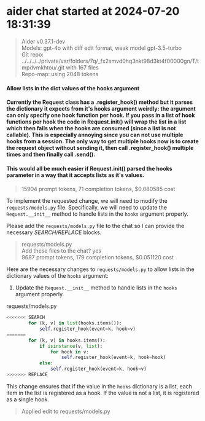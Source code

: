 
# aider chat started at 2024-07-20 18:31:39

> Aider v0.37.1-dev  
> Models: gpt-4o with diff edit format, weak model gpt-3.5-turbo  
> Git repo: ../../../../private/var/folders/7q/_fx2smvd0hq3nkt98d3kt4f00000gn/T/tmpdvmkhtou/.git with 167 files  
> Repo-map: using 2048 tokens  

#### Allow lists in the dict values of the hooks argument  
#### Currently the Request class has a .register_hook() method but it parses the dictionary it expects from it's hooks argument weirdly: the argument can only specify one hook function per hook.  If you pass in a list of hook functions per hook the code in Request.**init**() will wrap the list in a list which then fails when the hooks are consumed (since a list is not callable).  This is especially annoying since you can not use multiple hooks from a session.  The only way to get multiple hooks now is to create the request object without sending it, then call .register_hook() multiple times and then finally call .send().  
####   
#### This would all be much easier if Request.**init**() parsed the hooks parameter in a way that it accepts lists as it's values.  
####  
> 15904 prompt tokens, 71 completion tokens, $0.080585 cost  

To implement the requested change, we will need to modify the `requests/models.py` file. Specifically, we will need to update the `Request.__init__` method to handle lists in the `hooks` argument properly.

Please add the `requests/models.py` file to the chat so I can provide the necessary *SEARCH/REPLACE* blocks.

> requests/models.py  
> Add these files to the chat? yes  
> 9687 prompt tokens, 179 completion tokens, $0.051120 cost  

Here are the necessary changes to `requests/models.py` to allow lists in the dictionary values of the `hooks` argument:

1. Update the `Request.__init__` method to handle lists in the `hooks` argument properly.

requests/models.py
```python
<<<<<<< SEARCH
        for (k, v) in list(hooks.items()):
            self.register_hook(event=k, hook=v)
=======
        for (k, v) in hooks.items():
            if isinstance(v, list):
                for hook in v:
                    self.register_hook(event=k, hook=hook)
            else:
                self.register_hook(event=k, hook=v)
>>>>>>> REPLACE
```

This change ensures that if the value in the `hooks` dictionary is a list, each item in the list is registered as a hook. If the value is not a list, it is registered as a single hook.

> Applied edit to requests/models.py  
